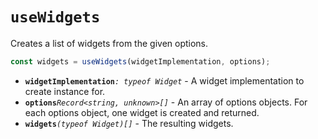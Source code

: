 # `useWidgets`

Creates a list of widgets from the given options.

```ts
const widgets = useWidgets(widgetImplementation, options);
```

- **`widgetImplementation`**_`: typeof Widget`_ - A widget implementation to
  create instance for.
- **`options`**_`Record<string, unknown>[]`_ - An array of options objects.
  For each options object, one widget is created and returned.
- **`widgets`**_`(typeof Widget)[]`_ - The resulting widgets.
